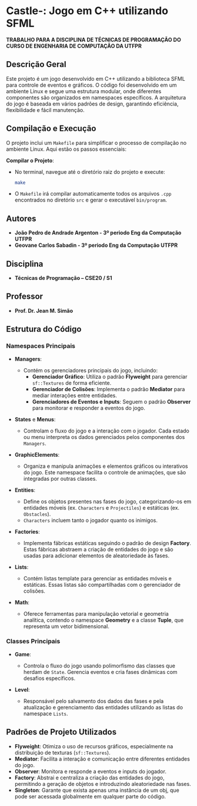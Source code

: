 # Castle-: Jogo em C++ utilizando SFML
**TRABALHO PARA A DISCIPLINA DE TÉCNICAS DE PROGRAMAÇÃO DO CURSO DE ENGENHARIA DE COMPUTAÇÃO DA UTFPR**

## Descrição Geral

Este projeto é um jogo desenvolvido em C++ utilizando a biblioteca SFML para controle de eventos e gráficos. O código foi desenvolvido em um ambiente Linux e segue uma estrutura modular, onde diferentes componentes são organizados em namespaces específicos. A arquitetura do jogo é baseada em vários padrões de design, garantindo eficiência, flexibilidade e fácil manutenção.

## Compilação e Execução

O projeto inclui um `Makefile` para simplificar o processo de compilação no ambiente Linux. Aqui estão os passos essenciais:

 **Compilar o Projeto**:
   - No terminal, navegue até o diretório raiz do projeto e execute:
     ```sh
     make
     ```
   - O `Makefile` irá compilar automaticamente todos os arquivos `.cpp` encontrados no diretório `src` e gerar o executável `bin/program`.


## Autores

- **João Pedro de Andrade Argenton - 3º periodo Eng da Computação UTFPR**
- **Geovane Carlos Sabadin -  3º periodo Eng da Computação UTFPR**

## Disciplina

- **Técnicas de Programação – CSE20 / S1**


## Professor

- **Prof. Dr. Jean M. Simão**

## Estrutura do Código

### Namespaces Principais

- **Managers**: 
  - Contém os gerenciadores principais do jogo, incluindo:
    - **Gerenciador Gráfico**: Utiliza o padrão **Flyweight** para gerenciar `sf::Textures` de forma eficiente.
    - **Gerenciador de Colisões**: Implementa o padrão **Mediator** para mediar interações entre entidades.
    - **Gerenciadores de Eventos e Inputs**: Seguem o padrão **Observer** para monitorar e responder a eventos do jogo.

- **States** e **Menus**:
  - Controlam o fluxo do jogo e a interação com o jogador. Cada estado ou menu interpreta os dados gerenciados pelos componentes dos `Managers`.

- **GraphicElements**:
  - Organiza e manipula animações e elementos gráficos ou interativos do jogo. Este namespace facilita o controle de animações, que são integradas por outras classes.

- **Entities**:
  - Define os objetos presentes nas fases do jogo, categorizando-os em entidades móveis (ex. `Characters` e `Projectiles`) e estáticas (ex. `Obstacles`). 
  - `Characters` incluem tanto o jogador quanto os inimigos.

- **Factories**:
  - Implementa fábricas estáticas seguindo o padrão de design **Factory**. Estas fábricas abstraem a criação de entidades do jogo e são usadas para adicionar elementos de aleatoriedade às fases.

- **Lists**:
  - Contém listas template para gerenciar as entidades móveis e estáticas. Essas listas são compartilhadas com o gerenciador de colisões.

- **Math**:
  - Oferece ferramentas para manipulação vetorial e geometria analítica, contendo o namespace **Geometry** e a classe **Tuple**, que representa um vetor bidimensional.

### Classes Principais

- **Game**:
  - Controla o fluxo do jogo usando polimorfismo das classes que herdam de `State`. Gerencia eventos e cria fases dinâmicas com desafios específicos.

- **Level**:
  - Responsável pelo salvamento dos dados das fases e pela atualização e gerenciamento das entidades utilizando as listas do namespace `Lists`.

## Padrões de Projeto Utilizados

- **Flyweight**: Otimiza o uso de recursos gráficos, especialmente na distribuição de texturas (`sf::Textures`).
- **Mediator**: Facilita a interação e comunicação entre diferentes entidades do jogo.
- **Observer**: Monitora e responde a eventos e inputs do jogador.
- **Factory**: Abstrai e centraliza a criação das entidades do jogo, permitindo a geração de objetos e introduzindo aleatoriedade nas fases.
- **Singleton**: Garante que exista apenas uma instância  de um obj, que pode ser acessada globalmente em qualquer parte do código.

